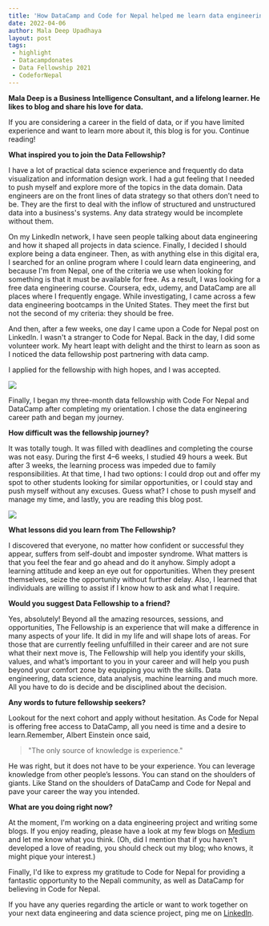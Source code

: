 ```yaml
---
title: 'How DataCamp and Code for Nepal helped me learn data engineering for free'
date: 2022-04-06
author: Mala Deep Upadhaya
layout: post
tags:
 - highlight
 - Datacampdonates 
 - Data Fellowship 2021
 - CodeforNepal
---
```


**Mala Deep is a Business Intelligence Consultant, and a lifelong learner. He likes to blog and share his love for data.**

If you are considering a career in the field of data, or if you have limited experience and want to learn more about it, this blog is for you. Continue reading!

**What inspired you to join the Data Fellowship?**

I have a lot of practical data science experience and frequently do data visualization and information design work. I had a gut feeling that I needed to push myself and explore more of the topics in the data domain. 
Data engineers are on the front lines of data strategy so that others don’t need to be. They are the first to deal with the inflow of structured and unstructured data into a business's systems. Any data strategy would be incomplete without them.

On my LinkedIn network, I have seen people talking about data engineering and how it shaped all projects in data science. Finally, I decided I should explore being a data engineer.
Then, as with anything else in this digital era, I searched for an online program where I could learn data engineering, and because I'm from Nepal, one of the criteria we use when looking for something is that it must be available for free.
As a result, I was looking for a free data engineering course. Coursera, edx, udemy, and DataCamp are all places where I frequently engage. While investigating, I came across a few data engineering bootcamps in the United States. They meet the first but not the second of my criteria: they should be free.
 
And then, after a few weeks, one day I came upon a Code for Nepal post on LinkedIn. I wasn't a stranger to Code for Nepal. Back in the day, I did some volunteer work. 
My heart leapt with delight and the thirst to learn as soon as I noticed the data fellowship post partnering with data camp.
 
I applied for the fellowship with high hopes, and I was accepted.

![](https://c.tenor.com/hDZ1GpsJnDsAAAAM/amazing-dwight.gif)

Finally, I began my three-month data fellowship with Code For Nepal and DataCamp after completing my orientation. I chose the data engineering career path and began my journey.

**How difficult was the fellowship journey?**

It was totally tough. It was filled with deadlines and completing the course was not easy. During the first 4–6 weeks, I studied 49 hours a week. But after 3 weeks, the learning process was impeded due to family responsibilities. At that time, I had two options: I could drop out and offer my spot to other students looking for similar opportunities, or I could stay and push myself without any excuses. Guess what? I chose to push myself and manage my time, and lastly, you are reading this blog post.


![](https://64.media.tumblr.com/b95e9bfb83db0d66dd71de5e54918695/tumblr_pq6xg1LsCN1qisc9uo2_r1_500.gifv)

**What lessons did you learn from The Fellowship?**

I discovered that everyone, no matter how confident or successful they appear, suffers from self-doubt and imposter syndrome. What matters is that you feel the fear and go ahead and do it anyhow. Simply adopt a learning attitude and keep an eye out for opportunities. When they present themselves, seize the opportunity without further delay. Also, I learned that individuals are willing to assist if I know how to ask and what I require.



**Would you suggest Data Fellowship to a friend?**

 Yes, absolutely!  Beyond all the amazing resources, sessions, and opportunities, The Fellowship is an experience that will make a difference in many aspects of your life. It did in my life and will shape lots of areas. For those that are currently feeling unfulfilled in their career and are not sure what their next move is, The Fellowship will help you identify your skills, values, and what’s important to you in your career and will help you push beyond your comfort zone by equipping you with the skills. Data engineering, data science, data analysis, machine learning and much more. All you have to do is decide and be disciplined about the decision. 


**Any words to future fellowship seekers?**

Lookout for the next cohort and apply without hesitation. As Code for Nepal is offering free access to DataCamp, all you need is time and a desire to learn.Remember, Albert Einstein once said, 
> "The only source of knowledge is experience."

He was right, but it does not have to be your experience. 
You can leverage knowledge from other people’s lessons. You can stand on the shoulders of giants. Like Stand on the shoulders of DataCamp and Code for Nepal and pave your career the way you intended. 
 
**What are you doing right now?**

At the moment, I'm working on a data engineering project and writing some blogs. If you enjoy reading, please have a look at my few blogs on [Medium](https://medium.com/@maladeep.upadhaya) and let me know what you think. (Oh, did I mention that if you haven't developed a love of reading, you should check out my blog; who knows, it might pique your interest.)

Finally, I'd like to express my gratitude to Code for Nepal for providing a fantastic opportunity to the Nepali community, as well as DataCamp for believing in Code for Nepal.

If you have any queries regarding the article or want to work together on your next data engineering and data science project, ping me on [LinkedIn](https://www.linkedin.com/in/maladeep/).
